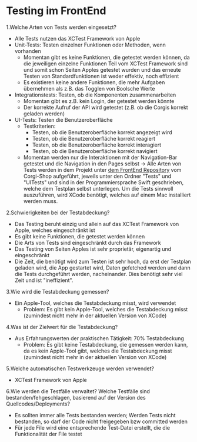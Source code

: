 # Testing im FrontEnd

1.Welche Arten von Tests werden eingesetzt?
  - Alle Tests nutzen das XCTest Framework von Apple
  - Unit-Tests: Testen einzelner Funktionen oder Methoden, wenn vorhanden
    - Momentan gibt es keine Funktionen, die getestet werden können, da die jeweiligen einzelne Funktionen Teil vom XCTest Framework sind und somit schon Seiten Apples getestet wurden und das erneute Testen von Standardfunktionen ist weder effektiv, noch effizient
    - Es existieren keine andere Funktionen, die mehr Aufgaben übernehmen als z.B. das Togglen von Boolsche Werte
  - Integrationstests: Testen, ob die Komponenten zusammenarbeiten
    - Momentan gibt es z.B. kein Login, der getestet werden könnte
    - Der korrekte Aufruf der API wird getestet (z.B. ob die Corgis korrekt geladen werden)
  - UI-Tests: Testen die Benutzeroberfläche
    - Testkriterien:
      - Testen, ob die Benutzeroberfläche korrekt angezeigt wird
      - Testen, ob die Benutzeroberfläche korrekt reagiert
      - Testen, ob die Benutzeroberfläche korrekt interagiert
      - Testen, ob die Benutzeroberfläche korrekt navigiert
    -  Momentan werden nur die Interaktionen mit der Navigation-Bar getestet und die Navigation in den Pages selbst
-> Alle Arten von Tests werden in dem Projekt unter [dem FrontEnd Repository](https://github.com/mausio/corgi-shop-front-end) vom Corgi-Shop aufgeführt, jeweils unter den Ordner "Tests" und "UITests" und sind in der Programmiersprache Swift geschrieben, welche dem Testplan selbst unterlegen. Um die Tests sinnvoll auszuführen, wird XCode benötigt, welches auf einem Mac installiert werden muss.

2.Schwierigkeiten bei der Testabdeckung?
  - Das Testing beruht einzig und allein auf das XCTest Framework von Apple, welches eingeschränkt ist
  - Es gibt keine Funktionen, die getestet werden können
  - Die Arts von Tests sind eingeschränkt durch das Framework
  - Das Testing von Seiten Apples ist sehr proprietär, eigenartig und eingeschränkt
  - Die Zeit, die benötigt wird zum Testen ist sehr hoch, da erst der Testplan geladen wird, die App gestartet wird, Daten gefetched werden und dann die Tests durchgeführt werden, nacheinander. Dies benötigt sehr viel Zeit und ist "ineffizient".

3.Wie wird die Testabdeckung gemessen?
  - Ein Apple-Tool, welches die Testabdeckung misst, wird verwendet
    - Problem: Es gibt kein Apple-Tool, welches die Testabdeckung misst (zumindest nicht mehr in der aktuellen Version von XCode)


4.Was ist der Zielwert für die Testabdeckung? 
  - Aus Erfahrungswerten der praktischen Tätigkeit: 70% Testabdeckung
    - Problem: Es gibt keine Testabdeckung, die gemessen werden kann, da es kein Apple-Tool gibt, welches die Testabdeckung misst (zumindest nicht mehr in der aktuellen Version von XCode)

5.Welche automatischen Testwerkzeuge werden verwendet?
  - XCTest Framework von Apple

6.Wie werden die Testfälle verwaltet? Welche Testfälle sind bestanden/fehgeschlagen, basierend auf der Version des Quellcodes/Deployments?
  - Es sollten immer alle Tests bestanden werden; Werden Tests nicht bestanden, so darf der Code nicht freigegeben bzw committed werden
  - Für jede File wird eine entsprechende Test-Datei erstellt, die die Funktionalität der File testet

